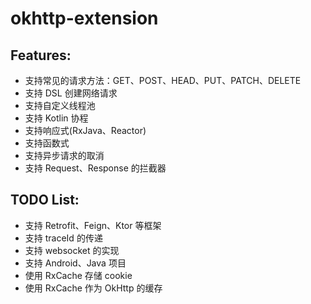 # okhttp-extension

## Features:

* 支持常见的请求方法：GET、POST、HEAD、PUT、PATCH、DELETE
* 支持 DSL 创建网络请求
* 支持自定义线程池
* 支持 Kotlin 协程
* 支持响应式(RxJava、Reactor) 
* 支持函数式
* 支持异步请求的取消
* 支持 Request、Response 的拦截器

## TODO List:

* 支持 Retrofit、Feign、Ktor 等框架
* 支持 traceId 的传递
* 支持 websocket 的实现
* 支持 Android、Java 项目
* 使用 RxCache 存储 cookie
* 使用 RxCache 作为 OkHttp 的缓存

